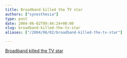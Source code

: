 ```yaml
---
title: Broadband killed the TV star
authors: ["synesthesia"]
type: post
date: 2004-06-02T09:44:24+00:00
slug: broadband-killed-the-tv-star 
aliases: ["/2004/06/02/broadband-killed-the-tv-star"]

---
```

[Broadband killed the TV star][1]

 [1]: https://www.theregister.co.uk/2004/05/27/broadband_threatens_tv/
